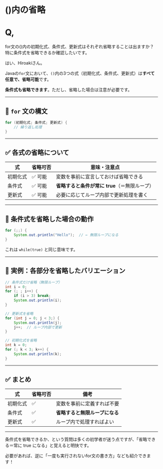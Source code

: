 # ()内の省略

# Q,

for文の()内の初期化式、条件式、更新式はそれぞれ省略することは出ますか？
特に条件式を省略できるか確認したいです。

はい、Hiroakiさん。

Javaの`for`文において、`()`内の3つの式（初期化式、条件式、更新式）は**すべて任意で、省略可能**です。

**条件式も省略できます**。ただし、省略した場合は注意が必要です。

---

## 🔷 `for` 文の構文

```java
for (初期化式; 条件式; 更新式) {
    // 繰り返し処理
}
```

---

## ✅ 各式の省略について

| 式 | 省略可否 | 意味・注意点 |
| --- | --- | --- |
| 初期化式 | ✅ 可能 | 変数を事前に宣言しておけば省略できる |
| 条件式 | ✅ 可能 | **省略すると条件が常に true**（＝無限ループ） |
| 更新式 | ✅ 可能 | 必要に応じてループ内部で更新処理を書く |

---

## 🔸 条件式を省略した場合の動作

```java
for (;;) {
    System.out.println("Hello");  // ← 無限ループになる
}
```

これは `while(true)` と同じ意味です。

---

## 🔹 実例：各部分を省略したバリエーション

```java
// 条件式だけ省略（無限ループ）
int i = 0;
for (; ; i++) {
    if (i > 3) break;
    System.out.println(i);
}

// 更新式を省略
for (int j = 0; j < 3;) {
    System.out.println(j);
    j++;  // ループ内部で更新
}

// 初期化式を省略
int k = 0;
for (; k < 3; k++) {
    System.out.println(k);
}
```

---

## ✅ まとめ

| 式 | 省略可否 | 備考 |
| --- | --- | --- |
| 初期化式 | ✅ | 変数を事前に定義すれば不要 |
| 条件式 | ✅ | **省略すると無限ループになる** |
| 更新式 | ✅ | ループ内で処理すればよい |

---

条件式を省略できるか、という質問は多くの初学者が迷う点ですが、「省略できる＝常に true になる」と覚えると明快です。

必要があれば、逆に「一度も実行されないfor文の書き方」なども紹介できます！